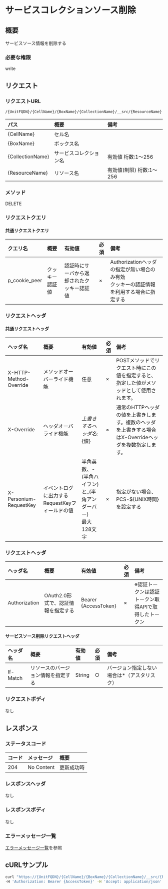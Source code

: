 # サービスコレクションソース削除
## 概要
サービスソース情報を削除する
### 必要な権限
write

## リクエスト
### リクエストURL
```
/{UnitFQDN}/{CellName}/{BoxName}/{CollectionName}/__src/{ResourceName}
```
|パス|概要|備考|
|:--|:--|:--|
|{CellName}|セル名||
|{BoxName}|ボックス名||
|{CollectionName}|サービスコレクション名|有効値 桁数:1&#65374;256|
|{ResourceName}|リソース名|有効値(制限) 桁数:1&#65374;256|
### メソッド
DELETE
### リクエストクエリ
#### 共通リクエストクエリ
|クエリ名|概要|有効値|必須|備考|
|:--|:--|:--|:--|:--|
|p_cookie_peer|クッキー認証値|認証時にサーバから返却されたクッキー認証値|×|Authorizationヘッダの指定が無い場合のみ有効<br>クッキーの認証情報を利用する場合に指定する|
### リクエストヘッダ
#### 共通リクエストヘッダ
|ヘッダ名|概要|有効値|必須|備考|
|:--|:--|:--|:--|:--|
|X-HTTP-Method-Override|メソッドオーバーライド機能|任意|×|POSTメソッドでリクエスト時にこの値を指定すると、指定した値がメソッドとして使用されます。|
|X-Override|ヘッダオーバライド機能|${上書きするヘッダ名}:${値}|×|通常のHTTPヘッダの値を上書きします。複数のヘッダを上書きする場合はX-Overrideヘッダを複数指定します。|
|X-Personium-RequestKey|イベントログに出力するRequestKeyフィールドの値|半角英数、-(半角ハイフン)と_(半角アンダーバー)<br>最大128文字|×|指定がない場合、PCS-${UNIX時間}を設定する|
### リクエストヘッダ
|ヘッダ名|概要|有効値|必須|備考|
|:--|:--|:--|:--|:--|
|Authorization|OAuth2.0形式で、認証情報を指定する|Bearer {AccessToken}|×|※認証トークンは認証トークン取得APIで取得したトークン|
#### サービスソース削除リクエストヘッダ
|ヘッダ名|概要|有効値|必須|備考|
|:--|:--|:--|:--|:--|
|If-Match|リソースのバージョン情報を指定する|String|○|バージョン指定しない場合は*（アスタリスク）|
### リクエストボディ
なし


## レスポンス
### ステータスコード
|コード|メッセージ|概要|
|:--|:--|:--|
|204|No Content|更新成功時|
### レスポンスヘッダ
なし
### レスポンスボディ
なし
### エラーメッセージ一覧
[エラーメッセージ一覧](004_Error_Messages.md)を参照


## cURLサンプル

```sh
curl "https://{UnitFQDN}/{CellName}/{BoxName}/{CollectionName}/__src/{ResourceName}" -X DELETE -i \
-H 'Authorization: Bearer {AccessToken}' -H 'Accept: application/json'
```

